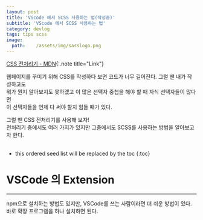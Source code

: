 ```yaml
---
layout: post
title: 'VScode 에서 SCSS 사용하는 법(작성중)'
subtitle: 'VScode 에서 SCSS 사용하는 법'
category: devlog
tags: tips scss
image:
  path:    /assets/img/sasslogo.png
---
```

[CSS 전처리기 - MDN]:(https://developer.mozilla.org/ko/docs/Glossary/CSS_preprocessor)
[CSS 전처리기 - MDN]{:.note title="Link"}  

웹페이지를 꾸미기 위해 CSS를 작성하다 보면 코드가 너무 길어진다. 그럴 땐 내가 작성하고도  
뭐가 뭔지 알아보지도 못하겠고 이 많은 선택자 중첩을 해야 할 때 자식 선택자들이 많다면  
이 선택자들을 언제 다 써야 할지 힘들 때가 있다.  

그럴 땐 CSS 전처리기를 사용해 보자!  
전처리기 중에서도 여러 가지가 있지만 그중에서도 SCSS를 사용하는 방법을 알아보고자 한다.  
<br>  


<!-- more -->

- this ordered seed list will be replaced by the toc
{:toc}

# VSCode 의 Extension  
---  
npm으로 설치하는 방법도 있지만, VSCode를 쓰는 사람이라면 더 쉬운 방법이 있다.  
바로 확장 프로그램을 하나 설치하면 된다.
